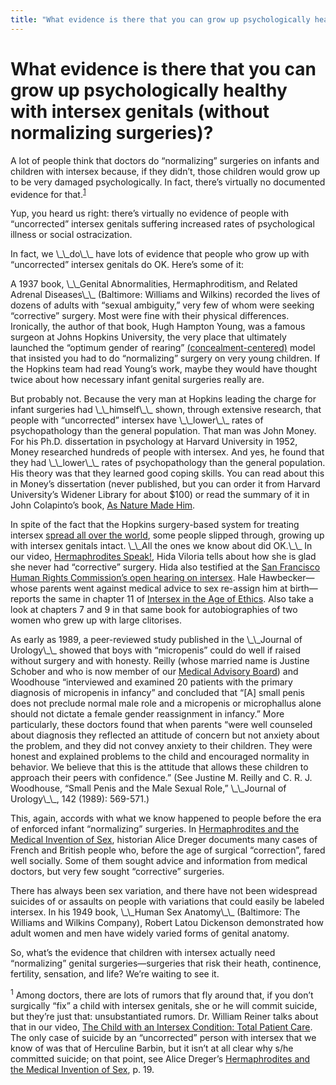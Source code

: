 ```yaml
---
title: "What evidence is there that you can grow up psychologically healthy with intersex genitals (without normalizing surgeries)?"
---
```


# What evidence is there that you can grow up psychologically healthy with intersex genitals (without normalizing surgeries)?

<p>A lot of people think that doctors do &#8220;normalizing&#8221; surgeries on infants and children with intersex because, if they didn&#8217;t, those children would grow up to be very damaged psychologically. In fact, there&#8217;s virtually no documented evidence for that.<sup class="footnote" id="fnrev17488465125d8a20a3814ca-1"><a href="#fn17488465125d8a20a3814ca-1">1</a></sup>  </p>

<p>Yup, you heard us right: there&#8217;s virtually no evidence of people with &#8220;uncorrected&#8221; intersex genitals suffering increased rates of psychological illness or social ostracization.  </p>

<p>In fact, we \_\_do\_\_ have lots of evidence that people who grow up with &#8220;uncorrected&#8221; intersex genitals do OK. Here&#8217;s some of it:  </p>

<p>A 1937 book, \_\_Genital Abnormalities, Hermaphroditism, and Related Adrenal Diseases\_\_ (Baltimore: Williams and Wilkins) recorded the lives of dozens of adults with &#8220;sexual ambiguity,&#8221; very few of whom were seeking &#8220;corrective&#8221; surgery. Most were fine with their physical differences. Ironically, the author of that book, Hugh Hampton Young, was a famous surgeon at Johns Hopkins University, the very place that ultimately launched the &#8220;optimum gender of rearing&#8221; <a href="/faq/concealment">(concealment-centered)</a> model that insisted you had to do &#8220;normalizing&#8221; surgery on very young children. If the Hopkins team had read Young&#8217;s work, maybe they would have thought twice about how necessary infant genital surgeries really are.  </p>

<p>But probably not. Because the very man at Hopkins leading the charge for infant surgeries had \_\_himself\_\_ shown, through extensive research, that people with &#8220;uncorrected&#8221; intersex have \_\_lower\_\_ rates of psychopathology than the general population. That man was John Money. For his Ph.D. dissertation in psychology at Harvard University in 1952, Money researched hundreds of people with intersex. And yes, he found that they had \_\_lower\_\_ rates of psychopathology than the general population. His theory was that they learned good coping skills. You can read about this in Money&#8217;s dissertation (never published, but you can order it from Harvard University&#8217;s Widener Library for about $100) or read the summary of it in John Colapinto&#8217;s book, <a href="/books/colapinto">As Nature Made Him</a>.  </p>

<p>In spite of the fact that the Hopkins surgery-based system for treating intersex <a href="/faq/concealment">spread all over the world</a>, some people slipped through, growing up with intersex genitals intact. \_\_All the ones we know about did OK.\_\_ In our video, <a href="/videos/hermaphrodites_speak">Hermaphrodites Speak!</a>, Hida Viloria tells about how she is glad she never had &#8220;corrective&#8221; surgery. Hida also testified at the <a href="/videos/sf_hrc_hearing">San Francisco Human Rights Commission&#8217;s open hearing on intersex</a>. Hale Hawbecker&#8212;whose parents went against medical advice to sex re-assign him at birth&#8212;reports the same in chapter 11 of <a href="/books/ageofethics">Intersex in the Age of Ethics</a>. Also take a look at chapters 7 and 9 in that same book for autobiographies of two women who grew up with large clitorises.  </p>

<p>As early as 1989, a peer-reviewed study published in the \_\_Journal of Urology\_\_ showed that boys with &#8220;micropenis&#8221; could do well if raised without surgery and with honesty. Reilly (whose married name is Justine Schober and who is now member of our <a href="/about/medicalboard">Medical Advisory Board</a>) and Woodhouse &#8220;interviewed and examined 20 patients with the primary diagnosis of micropenis in infancy&#8221; and concluded that &#8220;[A] small penis does not preclude normal male role and a micropenis or microphallus alone should not dictate a female gender reassignment in infancy.&#8221; More particularly, these doctors found that when parents &#8220;were well counseled about diagnosis they reflected an attitude of concern but not anxiety about the problem, and they did not convey anxiety to their children. They were honest and explained problems to the child and encouraged normality in behavior. We believe that this is the attitude that allows these children to approach their peers with confidence.&#8221; (See Justine M. Reilly and C. R. J. Woodhouse, &#8220;Small Penis and the Male Sexual Role,&#8221; \_\_Journal of Urology\_\_, 142 (1989): 569-571.)  </p>

<p>This, again, accords with what we know happened to people before the era of enforced infant &#8220;normalizing&#8221; surgeries. In <a href="/books/medicalinvention">Hermaphrodites and the Medical Invention of Sex</a>, historian Alice Dreger documents many cases of French and British people who, before the age of surgical &#8220;correction&#8221;, fared well socially. Some of them sought advice and information from medical doctors, but very few sought &#8220;corrective&#8221; surgeries.  </p>

<p>There has always been sex variation, and there have not been widespread suicides of or assaults on people with variations that could easily be labeled intersex. In his 1949 book, \_\_Human Sex Anatomy\_\_ (Baltimore: The Williams and Wilkins Company), Robert Latou Dickenson demonstrated how adult women and men have widely varied forms of genital anatomy.  </p>

<p>So, what&#8217;s the evidence that children with intersex actually need &#8220;normalizing&#8221; genital surgeries&#8212;surgeries that risk their heath, continence, fertility, sensation, and life? We&#8217;re waiting to see it.  </p>

<p class="footnote" id="fn17488465125d8a20a3814ca-1"><sup>1</sup> Among doctors, there are lots of rumors that fly around that, if you don&#8217;t surgically &#8220;fix&#8221; a child with intersex genitals, she or he will commit suicide, but they&#8217;re just that: unsubstantiated rumors. Dr. William Reiner talks about that in our video, <a href="/videos/total_patient_care">The Child with an Intersex Condition: Total Patient Care</a>. The only case of suicide by an &#8220;uncorrected&#8221; person with intersex that we know of was that of Herculine Barbin, but it isn&#8217;t at all clear why s/he committed suicide; on that point, see Alice Dreger&#8217;s <a href="/books/medicalinvention">Hermaphrodites and the Medical Invention of Sex</a>, p. 19.</p>
